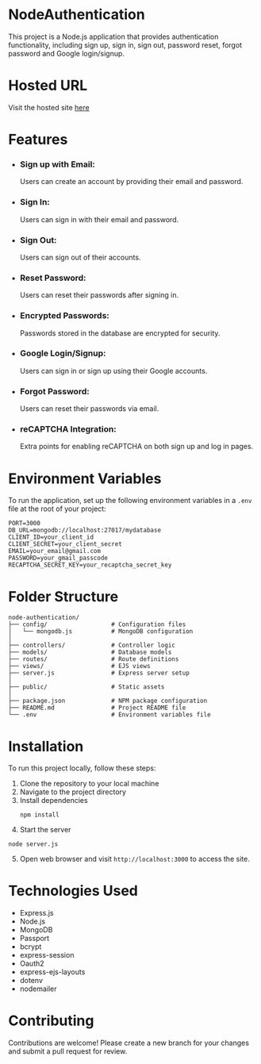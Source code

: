 # NodeAuthentication
This project is a Node.js application that provides authentication functionality, including sign up, sign in, sign out, password reset, forgot password and Google login/signup.

# Hosted URL
Visit the hosted site [here]()

# Features
- ### Sign up with Email:
    Users can create an account by providing their email and password.
- ### Sign In:
    Users can sign in with their email and password.
- ### Sign Out:
    Users can sign out of their accounts.
- ### Reset Password:
    Users can reset their passwords after signing in.
- ### Encrypted Passwords:
    Passwords stored in the database are encrypted for security.
- ### Google Login/Signup:
    Users can sign in or sign up using their Google accounts.
- ### Forgot Password:
    Users can reset their passwords via email.
- ### reCAPTCHA Integration:
    Extra points for enabling reCAPTCHA on both sign up and log in pages.

# Environment Variables
To run the application, set up the following environment variables in a ```.env``` file at the root of your project:

```
PORT=3000
DB_URL=mongodb://localhost:27017/mydatabase
CLIENT_ID=your_client_id
CLIENT_SECRET=your_client_secret
EMAIL=your_email@gmail.com
PASSWORD=your_gmail_passcode
RECAPTCHA_SECRET_KEY=your_recaptcha_secret_key
```
# Folder Structure

```
node-authentication/
├── config/                  # Configuration files
│   └── mongodb.js           # MongoDB configuration
│
├── controllers/             # Controller logic
├── models/                  # Database models
├── routes/                  # Route definitions
├── views/                   # EJS views
├── server.js                # Express server setup
│
├── public/                  # Static assets
│
├── package.json             # NPM package configuration
├── README.md                # Project README file
└── .env                     # Environment variables file
```

# Installation
To run this project locally, follow these steps:
1. Clone the repository to your local machine
2. Navigate to the project directory
3. Install dependencies
   ```
   npm install
   ```
4. Start the server
  ```
  node server.js
  ```
5. Open web browser and visit ```http://localhost:3000``` to access the site.

# Technologies Used
- Express.js
- Node.js
- MongoDB
- Passport
- bcrypt
- express-session
- Oauth2
- express-ejs-layouts
- dotenv
- nodemailer

# Contributing
Contributions are welcome! Please create a new branch for your changes and submit a pull request for review.















